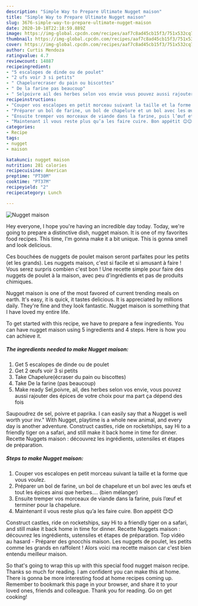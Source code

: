 ```yaml
---
description: "Simple Way to Prepare Ultimate Nugget maison"
title: "Simple Way to Prepare Ultimate Nugget maison"
slug: 3676-simple-way-to-prepare-ultimate-nugget-maison
date: 2020-10-18T22:18:59.889Z
image: https://img-global.cpcdn.com/recipes/aaf7c8ad45cb15f3/751x532cq70/nugget-maison-photo-principale-de-la-recette.jpg
thumbnail: https://img-global.cpcdn.com/recipes/aaf7c8ad45cb15f3/751x532cq70/nugget-maison-photo-principale-de-la-recette.jpg
cover: https://img-global.cpcdn.com/recipes/aaf7c8ad45cb15f3/751x532cq70/nugget-maison-photo-principale-de-la-recette.jpg
author: Curtis Mendoza
ratingvalue: 4.7
reviewcount: 14887
recipeingredient:
- "5 escalopes de dinde ou de poulet"
- "2 ufs voir 3 si petits"
- " Chapelurecraser du pain ou biscottes"
- " De la farine pas beaucoup"
- " Selpoivre ail des herbes selon vos envie vous pouvez aussi rajouter des pices de votre choix pour ma part a dpend des fois"
recipeinstructions:
- "Couper vos escalopes en petit morceau suivant la taille et la forme que vous voulez."
- "Préparer un bol de farine, un bol de chapelure et un bol avec les œufs et tout les épices ainsi que herbes.... (bien mélanger)"
- "Ensuite tremper vos morceaux de viande dans la farine, puis l’œuf et terminer pour la chapelure."
- "Maintenant il vous reste plus qu’a les faire cuire. Bon appétit 😊😊"
categories:
- Recipe
tags:
- nugget
- maison

katakunci: nugget maison 
nutrition: 281 calories
recipecuisine: American
preptime: "PT30M"
cooktime: "PT37M"
recipeyield: "2"
recipecategory: Lunch

---
```



![Nugget maison](https://img-global.cpcdn.com/recipes/aaf7c8ad45cb15f3/751x532cq70/nugget-maison-photo-principale-de-la-recette.jpg)

Hey everyone, I hope you're having an incredible day today. Today, we're going to prepare a distinctive dish, nugget maison. It is one of my favorites food recipes. This time, I'm gonna make it a bit unique. This is gonna smell and look delicious.

Ces bouchées de nuggets de poulet maison seront parfaites pour les petits (et les grands). Les nuggets maison, c&#39;est si facile et si amusant à faire ! Vous serez surpris combien c&#39;est bon ! Une recette simple pour faire des nuggets de poulet à la maison, avec peu d&#39;ingrédients et pas de produits chimiques.

Nugget maison is one of the most favored of current trending meals on earth. It's easy, it is quick, it tastes delicious. It is appreciated by millions daily. They're fine and they look fantastic. Nugget maison is something that I have loved my entire life.


To get started with this recipe, we have to prepare a few ingredients. You can have nugget maison using 5 ingredients and 4 steps. Here is how you can achieve it.

<!--inarticleads1-->

##### The ingredients needed to make Nugget maison:

1. Get 5 escalopes de dinde ou de poulet
1. Get 2 œufs voir 3 si petits
1. Take  Chapelure(écraser du pain ou biscottes)
1. Take  De la farine (pas beaucoup)
1. Make ready  Sel,poivre, ail, des herbes selon vos envie, vous pouvez aussi rajouter des épices de votre choix pour ma part ça dépend des fois


Saupoudrez de sel, poivre et paprika. I can easily say that a Nugget is well worth your inv.&#34; With Nugget, playtime is a whole new animal, and every day is another adventure. Construct castles, ride on rocketships, say Hi to a friendly tiger on a safari, and still make it back home in time for dinner. Recette Nuggets maison : découvrez les ingrédients, ustensiles et étapes de préparation. 

<!--inarticleads2-->

##### Steps to make Nugget maison:

1. Couper vos escalopes en petit morceau suivant la taille et la forme que vous voulez.
1. Préparer un bol de farine, un bol de chapelure et un bol avec les œufs et tout les épices ainsi que herbes.... (bien mélanger)
1. Ensuite tremper vos morceaux de viande dans la farine, puis l’œuf et terminer pour la chapelure.
1. Maintenant il vous reste plus qu’a les faire cuire. Bon appétit 😊😊


Construct castles, ride on rocketships, say Hi to a friendly tiger on a safari, and still make it back home in time for dinner. Recette Nuggets maison : découvrez les ingrédients, ustensiles et étapes de préparation. Top vidéo au hasard - Préparer des gnocchis maison. Les nuggets de poulet, les petits comme les grands en raffolent ! Alors voici ma recette maison car c&#39;est bien entendu meilleur maison. 

So that's going to wrap this up with this special food nugget maison recipe. Thanks so much for reading. I am confident you can make this at home. There is gonna be more interesting food at home recipes coming up. Remember to bookmark this page in your browser, and share it to your loved ones, friends and colleague. Thank you for reading. Go on get cooking!
